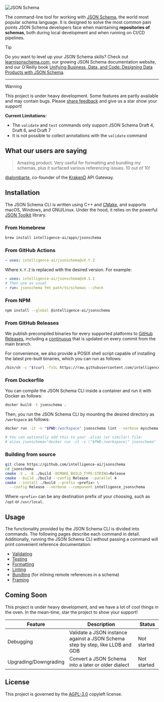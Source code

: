 ![JSON Schema](./assets/banner.png)

The command-line tool for working with [JSON Schema](https://json-schema.org),
the world most popular schema language. It is designed to solve the most common
pain points JSON Schema developers face when maintaining **repositories of
schemas**, both during local development and when running on CI/CD pipelines.

> [!TIP]
> Do you want to level up your JSON Schema skills? Check out
> [learnjsonschema.com](https://www.learnjsonschema.com), our growing JSON
> Schema documentation website, and our O'Reilly book [Unifying Business, Data,
> and Code: Designing Data Products with JSON
> Schema](https://www.oreilly.com/library/view/unifying-business-data/9781098144999/).

***

> [!WARNING]
> This project is under heavy development. Some features are partly available
> and may contain bugs. Please [share
> feedback](https://github.com/Intelligence-AI/jsonschema/issues/new) and give
> us a star show your support!
>
> **Current Limitations:**
>
> - The `validate` and `test` commands only support JSON Schema Draft 4, Draft 6, and Draft 7
> - It is not possible to collect annotations with the `validate` command

What our users are saying
-------------------------

> Amazing product. Very useful for formatting and bundling my schemas, plus it
> surfaced various referencing issues. 10 out of 10!

[@alombarte](https://github.com/alombarte), co-founder of the
[KrakenD](https://www.krakend.io) API Gateway.

Installation
------------

The JSON Schema CLI is written using C++ and [CMake](https://cmake.org/), and
supports macOS, Windows, and GNU/Linux. Under the hood, it relies on the
powerful [JSON Toolkit](https://github.com/sourcemeta/jsontoolkit) library.

### From Homebrew

```sh
brew install intelligence-ai/apps/jsonschema
```

### From GitHub Actions

```yaml
- uses: intelligence-ai/jsonschema@vX.Y.Z
```

Where `X.Y.Z` is replaced with the desired version. For example:

```yaml
- uses: intelligence-ai/jsonschema@v0.1.1
# Then use as usual
- run: jsonschema fmt path/to/schemas --check
```

### From NPM

```sh
npm install --global @intelligence-ai/jsonschema
```

### From GitHub Releases

We publish precompiled binaries for every supported platforms to [GitHub
Releases](https://github.com/Intelligence-AI/jsonschema/releases), including a
[continuous](https://github.com/Intelligence-AI/jsonschema/releases/tag/continuous)
that is updated on every commit from the main branch.

For convenience, we also provide a POSIX shell script capable of installing the
latest pre-built binaries, which you can run as follows:

```sh
/bin/sh -c "$(curl -fsSL https://raw.githubusercontent.com/intelligence-ai/jsonschema/main/install -H "Cache-Control: no-cache, no-store, must-revalidate")"
```

### From Dockerfile

You can compile the JSON Schema CLI inside a container and run it with Docker
as follows:

```sh
docker build -t jsonschema .
```

Then, you run the JSON Schema CLI by mounting the desired directory as
`/workspace` as follows:

```sh
docker run -it -v "$PWD:/workspace" jsonschema lint --verbose myschema.json

# You can optionally add this to your .alias (or similar) file:
# alias jsonschema="docker run -it -v \"$PWD:/workspace\" jsonschema"
```

### Building from source

```sh
git clone https://github.com/intelligence-ai/jsonschema
cd jsonschema
cmake -S . -B ./build -DCMAKE_BUILD_TYPE:STRING=Release
cmake --build ./build --config Release --parallel 4
cmake --install ./build --prefix <prefix> \
  --config Release --verbose --component intelligence_jsonschema
```

Where `<prefix>` can be any destination prefix of your choosing, such as `/opt`
or `/usr/local`.

Usage
-----

The functionality provided by the JSON Schema CLI is divided into commands. The
following pages describe each command in detail. Additionally, running the JSON
Schema CLI without passing a command will print convenient reference
documentation:

- [Validating](./docs/validate.markdown)
- [Testing](./docs/test.markdown)
- [Formatting](./docs/format.markdown)
- [Linting](./docs/lint.markdown)
- [Bundling](./docs/bundle.markdown) (for inlining remote references in a schema)
- [Framing](./docs/frame.markdown)

Coming Soon
-----------

This project is under heavy development, and we have a lot of cool things in
the oven. In the mean-time, star the project to show your support!

| Feature               | Description                                                                        | Status      |
|-----------------------|------------------------------------------------------------------------------------|-------------|
| Debugging             | Validate a JSON instance against a JSON Schema step by step, like LLDB and GDB     | Not started |
| Upgrading/Downgrading | Convert a JSON Schema into a later or older dialect                                | Not started |

License
-------

This project is governed by the [AGPL-3.0](./LICENSE) copyleft license.
